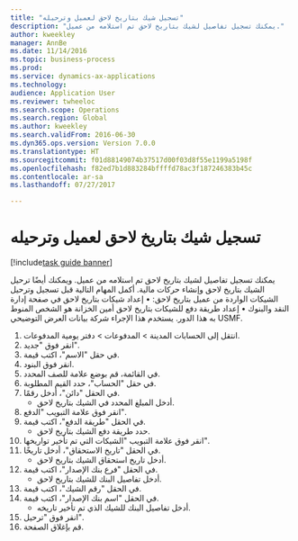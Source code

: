 ```yaml
--- 
title: "تسجيل شيك بتاريخ لاحق لعميل وترحيله"
description: "يمكنك تسجيل تفاصيل لشيك بتاريخ لاحق تم استلامه من عميل."
author: kweekley
manager: AnnBe
ms.date: 11/14/2016
ms.topic: business-process
ms.prod: 
ms.service: dynamics-ax-applications
ms.technology: 
audience: Application User
ms.reviewer: twheeloc
ms.search.scope: Operations
ms.search.region: Global
ms.author: kweekley
ms.search.validFrom: 2016-06-30
ms.dyn365.ops.version: Version 7.0.0
ms.translationtype: HT
ms.sourcegitcommit: f01d88149074b37517d00f03d8f55e1199a5198f
ms.openlocfilehash: f82ed7b1d883284bffffd78ac3f187246383b45c
ms.contentlocale: ar-sa
ms.lasthandoff: 07/27/2017

---
```

# <a name="register-and-post-a-postdated-check-for-a-customer"></a>تسجيل شيك بتاريخ لاحق لعميل وترحيله

[!include[task guide banner](../../includes/task-guide-banner.md)]

يمكنك تسجيل تفاصيل لشيك بتاريخ لاحق تم استلامه من عميل. ويمكنك أيضًا ترحيل الشيك بتاريخ لاحق وإنشاء حركات مالية.   أكمل المهام التالية قبل تسجيل وترحيل الشيكات الواردة من عميل بتاريخ لاحق:   • إعداد شيكات بتاريخ لاحق في صفحة إدارة النقد والبنوك • إعداد طريقة دفع للشيكات بتاريخ لاحق   أمين الخزانة هو الشخص المنوط به هذا الدور. يستخدم هذا الإجراء شركة بيانات العرض التوضيحي USMF.

1. انتقل إلى الحسابات المدينة > المدفوعات‬ > دفتر يومية المدفوعات‬‬.
2. انقر فوق "جديد".
3. في حقل "الاسم"، اكتب قيمة.
4. انقر فوق البنود.
5. في القائمة، قم بوضع علامة للصف المحدد.
6. في حقل "الحساب"، حدد القيم المطلوبة.
7. في الحقل "دائن"، أدخل رقمًا.
    * أدخل المبلغ المحدد في الشيك بتاريخ لاحق.  
8. انقر فوق علامة التبويب "الدفع".
9. في الحقل "طريقة الدفع"، اكتب قيمة.
    * حدد طريقة دفع الشيك بتاريخ لاحق.  
10. انقر فوق علامة التبويب "الشيكات التي تم تأخير تواريخها".
11. في الحقل "تاريخ الاستحقاق"، أدخل تاريخًا.
    * أدخل تاريخ استحقاق الشيك بتاريخ لاحق.  
12. في الحقل "فرع بنك الإصدار"، اكتب قيمة.
    * أدخل تفاصيل البنك للشيك بتاريخ لاحق.  
13. في الحقل "رقم الشيك"، اكتب قيمة.
14. في الحقل "اسم بنك الإصدار"، اكتب قيمة.
    * أدخل تفاصيل البنك للشيك الذي تم تأخير تاريخه.  
15. انقر فوق "ترحيل".
16. قم بإغلاق الصفحة.


